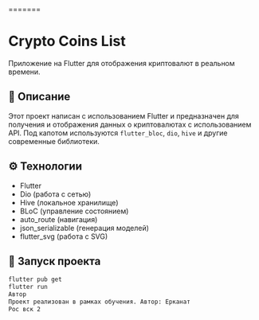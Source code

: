 

=======
# Crypto Coins List

Приложение на Flutter для отображения криптовалют в реальном времени.

## 📱 Описание

Этот проект написан с использованием Flutter и предназначен для получения и отображения данных о криптовалютах с использованием API. Под капотом используются `flutter_bloc`, `dio`, `hive` и другие современные библиотеки.

## ⚙️ Технологии

- Flutter
- Dio (работа с сетью)
- Hive (локальное хранилище)
- BLoC (управление состоянием)
- auto_route (навигация)
- json_serializable (генерация моделей)
- flutter_svg (работа с SVG)

## 🚀 Запуск проекта

```bash
flutter pub get
flutter run
Автор
Проект реализован в рамках обучения. Автор: Ерканат
Рос вск 2

